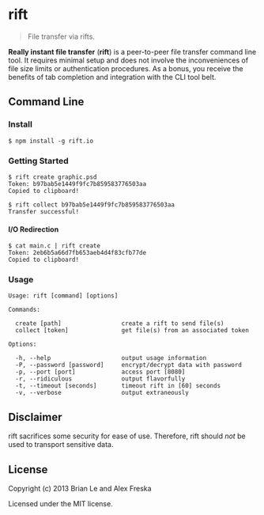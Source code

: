 # rift
> File transfer via rifts.

**Really instant file transfer** (<strong>rift</strong>) is a peer-to-peer file transfer command line tool. It requires minimal setup and does not involve the inconveniences of file size limits or authentication procedures. As a bonus, you receive the benefits of tab completion and integration with the CLI tool belt.

## Command Line

### Install

    $ npm install -g rift.io

### Getting Started

```console
$ rift create graphic.psd
Token: b97bab5e1449f9fc7b859583776503aa
Copied to clipboard!
```

```console
$ rift collect b97bab5e1449f9fc7b859583776503aa
Transfer successful!
```

#### I/O Redirection

```console
$ cat main.c | rift create
Token: 2eb6b5a66d7fb653aeb4d4f83cfb77de
Copied to clipboard!
```

### Usage

    Usage: rift [command] [options]

    Commands:

      create [path]                 create a rift to send file(s)
      collect [token]               get file(s) from an associated token

    Options:

      -h, --help                    output usage information
      -P, --password [password]     encrypt/decrypt data with password
      -p, --port [port]             access port [8080]
      -r, --ridiculous              output flavorfully
      -t, --timeout [seconds]       timeout rift in [60] seconds
      -v, --verbose                 output extraneously



## Disclaimer

rift sacrifices some security for ease of use. Therefore, rift should *not* be used to transport sensitive data.

## License
Copyright (c) 2013 Brian Le and Alex Freska

Licensed under the MIT license.
